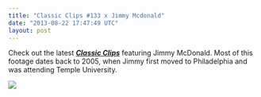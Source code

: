 ```yaml
---
title: "Classic Clips #133 x Jimmy Mcdonald"
date: "2013-08-22 17:47:49 UTC"
layout: post
---
```


<p><span>Check out the latest <a href="http://www.youtube.com/watch?v=_uK7xvtqfMc&amp;feature=share&amp;list=UUV6YEZKreTG8z1c05nyJZvw"><em><strong>Classic Clips</strong></em></a> featuring Jimmy McDonald. Most of this footage dates back to 2005, when Jimmy first moved to Philadelphia and was attending Temple University.</span></p>
<p><a href="http://www.youtube.com/watch?v=_uK7xvtqfMc&amp;feature=share&amp;list=UUV6YEZKreTG8z1c05nyJZvw"><span><img src="http://media.tumblr.com/ddf7d519f33d9824ed97d164c14f0406/tumblr_inline_mry1dvzQPh1qz4rgp.jpg"/></span></a></p>

<p></p>
